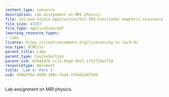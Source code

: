 ```yaml
---
content_type: resource
description: Lab assignment on MRI physics.
file: /ol-ocw-studio-app/courses/hst-583-functional-magnetic-resonance-imaging-data-acquisition-and-analysis-fall-2008/498b37b4450938917ea437da63a97349_lab4a.pdf
file_size: 43157
file_type: application/pdf
learning_resource_types:
- Labs
license: https://creativecommons.org/licenses/by-nc-sa/4.0/
ocw_type: OCWFile
parent_title: Labs
parent_type: CourseSection
parent_uid: 6344a97b-cc11-05ad-4911-175f735ecf18
resourcetype: Document
title: 'Lab 4: Part I'
uid: 498b37b4-4509-3891-7ea4-37da63a97349
---
```

Lab assignment on MRI physics.